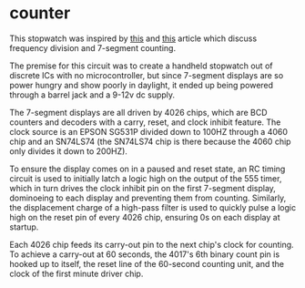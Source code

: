 # counter

This stopwatch was inspired by [this](http://www.hackersbench.com/Projects/1Hz/) and [this](https://www.gadgetronicx.com/diy-stopwatch-digital-ic-4026-4017/)
article which discuss frequency division and 7-segment counting. 

The premise for this circuit was to create a handheld stopwatch out of discrete ICs with no microcontroller, 
but since 7-segment displays are so power hungry and show poorly in daylight,
it ended up being powered through a barrel jack and a 9-12v dc supply. 

The 7-segment displays are all driven by 4026 chips, which are BCD counters and decoders with a carry, reset, and clock inhibit feature.
The clock source is an EPSON SG531P divided down to 100HZ through a 4060 chip and an SN74LS74 (the SN74LS74 chip is there because
the 4060 chip only divides it down to 200HZ).

To ensure the display comes on in a paused and reset state, an RC timing circuit is used to initially latch a logic high 
on the output of the 555 timer, which in turn drives the clock inhibit pin on the first 7-segment display, dominoeing to each display 
and preventing them from counting.
Similarly, the displacement charge of a high-pass filter is used to quickly pulse a logic high on the reset pin of
every 4026 chip, ensuring 0s on each display at startup.

Each 4026 chip feeds its carry-out pin to the next chip's clock for counting. To achieve a carry-out at 60 seconds, the 4017's 6th binary
count pin is hooked up to itself, the reset line of the 60-second counting unit, and the clock of the first minute driver chip.









